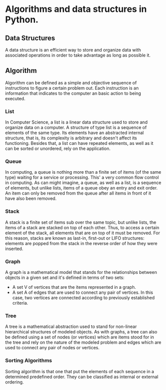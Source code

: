 # Algorithms and data structures in Python.

## Data Structures

A data structure is an efficient way to store and organize data with associated operations
in order to take advantage as long as possible it.

## Algorithm

Algorithm can be defined as a simple and objective sequence of instructions to figure a certain problem out.
Each instruction is an information that indicates to the computer an basic action to being executed.

### List

In Computer Science, a list is a linear data structure used to store and organize data on a computer.
A structure of type list is a sequence of elements of the same type. Its elements have an abstracted internal structure,
that is, its complexity is arbitrary and doesn't affect its functioning. Besides that, a list can have repeated elements,
as well as it can be sorted or unordered, rely on the application.

### Queue

In computing, a queue is nothing more than a finite set of items (of the same type) waiting for a service or processing.
This' a very common flow control in computing. As can might imagine, a queue, as well as a list, is a sequence of elements, but
unlike lists, items of a queue obey an entry and exit order. An item can only be removed from the queue after all items
in front of it have also been removed.

### Stack

A stack is a finite set of items sub over the same topic, but unlike lists, the items of a stack are stacked on top of each other.
Thus, to access a certain element of the stack, all elements that are on top of it must be removed. For this reason, stacks are known as
last-in, first-out or LIFO structures: elements are popped from the stack in the reverse order of how they were inserted.

### Graph

A graph is a mathematical model that stands for the relationships between objects in a given set and it's defined in terms of two sets:

- A set V of vertices that are the items represented in a graph.
- A set A of edges that are used to connect any pair of vertices. In this case, two vertices are connected according to previously established criteria. 

### Tree

A tree is a mathematical abstraction used to stand for non-linear hierarchical structures of modeled objects. As with graphs, a tree can also be defined using a set of nodes (or vertices) which are items stood for in the tree and rely on the nature of the modeled problem and edges which are used to connect any pair of nodes or vertices.

### Sorting Algorithms

Sorting algorithm is that one that put the elements of each sequence in a determined predefined order. They can be classified as internal or external ordering.
